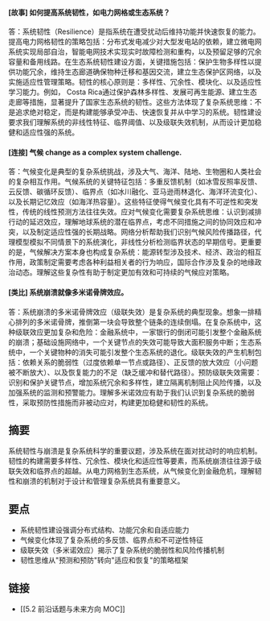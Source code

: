 #### [故事] 如何提高系统韧性，如电力网格或生态系统？

答：系统韧性（Resilience）是指系统在遭受扰动后维持功能并快速恢复的能力。提高电力网格韧性的策略包括：分布式发电减少对大型发电站的依赖，建立微电网系统实现局部自治，智能电网技术实现实时故障检测和重构，以及预留足够的冗余容量和备用线路。在生态系统韧性建设方面，关键措施包括：保护生物多样性以提供功能冗余，维持生态廊道确保物种迁移和基因交流，建立生态保护区网络，以及实施适应性管理策略。韧性的核心原则是：多样性、冗余性、模块化、以及适应性学习能力。例如， Costa Rica通过保护森林多样性、发展可再生能源、建立生态走廊等措施，显著提升了国家生态系统的韧性。这些方法体现了复杂系统思维：不是追求绝对稳定，而是构建能够承受冲击、快速恢复并从中学习的系统。韧性建设要求我们理解系统的非线性特征、临界阈值、以及级联失效机制，从而设计更加稳健和适应性强的系统。

#### [连接] 气候 change as a complex system challenge.

答：气候变化是典型的复杂系统挑战，涉及大气、海洋、陆地、生物圈和人类社会的复杂相互作用。气候系统的关键特征包括：多重反馈机制（如冰雪反照率反馈、云反馈、碳循环反馈）、临界点（如冰川融化、亚马逊雨林退化、海洋环流变化）、以及长期记忆效应（如海洋热容量）。这些特征使得气候变化具有不可逆性和突发性，传统的线性预测方法往往失效。应对气候变化需要复杂系统思维：认识到减排行动的延迟效应，理解地球系统的潜在临界点，考虑不同措施之间的协同效应和冲突，以及制定适应性强的长期战略。网络分析帮助我们识别气候风险传播路径，代理模型模拟不同情景下的系统演化，非线性分析检测临界状态的早期信号。更重要的是，气候解决方案本身也构成复杂系统：能源转型涉及技术、经济、政治的相互作用，政策制定需要考虑各种利益相关者的行为响应，国际合作涉及复杂的地缘政治动态。理解这些复杂性有助于制定更加有效和可持续的气候应对策略。

#### [类比] 系统崩溃就像多米诺骨牌效应。

答：系统崩溃的多米诺骨牌效应（级联失效）是复杂系统的典型现象。想象一排精心排列的多米诺骨牌，推倒第一块会导致整个链条的连续倒塌。在复杂系统中，这种级联效应更加复杂和危险：金融系统中，一家银行的倒闭可能引发整个金融系统的崩溃；基础设施网络中，一个关键节点的失效可能导致大面积服务中断；生态系统中，一个关键物种的消失可能引发整个生态系统的退化。级联失效的产生机制包括：依赖关系的脆弱性（过度依赖单一节点或路径）、正反馈的放大效应（小问题被不断放大）、以及恢复能力的不足（缺乏缓冲和替代路径）。预防级联失效需要：识别和保护关键节点，增加系统冗余和多样性，建立隔离机制阻止风险传播，以及加强系统的监测和预警能力。理解多米诺效应有助于我们认识到复杂系统的脆弱性，采取预防性措施而非被动应对，构建更加稳健和韧性的系统。


## 摘要

系统韧性与崩溃是复杂系统科学的重要议题，涉及系统在面对扰动时的响应机制。韧性的构建需要多样性、冗余性、模块化和适应性等要素，而系统崩溃往往源于级联失效和临界点的超越。从电力网格到生态系统，从气候变化到金融危机，理解韧性和崩溃的机制对于设计和管理复杂系统具有重要意义。

## 要点

- 系统韧性建设强调分布式结构、功能冗余和自适应能力
- 气候变化体现了复杂系统的多反馈、临界点和不可逆性特征
- 级联失效（多米诺效应）揭示了复杂系统的脆弱性和风险传播机制
- 韧性思维从"预测和预防"转向"适应和恢复"的策略框架

## 链接

- [[5.2 前沿话题与未来方向 MOC]]
